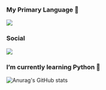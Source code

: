 ### My Primary Language 👋
<img src="https://img.shields.io/badge/Language-F9FFFF?style=flat-square&logo=C&logoColor=1E90FF"/></a>

### Social
<a href="https://blog.naver.com/boil_jeong20719" target="_blank"><img src="https://img.shields.io/badge/BLOG-F9FFFF?style=flat-square&logo=Naver&logoColor=4AB34A"/></a>

### I’m currently learning Python 🌱

![Anurag's GitHub stats](https://github-readme-stats.vercel.app/api?username=cCcode02&show_icons=true&theme=radical)
